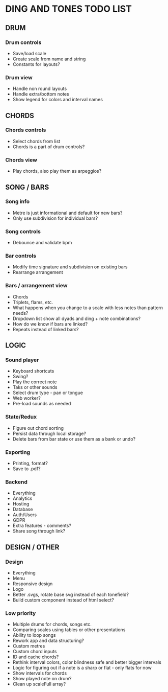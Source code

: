 # DING AND TONES TODO LIST

## DRUM

### Drum controls

* Save/load scale
* Create scale from name and string
* Constants for layouts?

### Drum view

* Handle non round layouts
* Handle extra/bottom notes
* Show legend for colors and interval names

## CHORDS

### Chords controls

* Select chords from list
* Chords is a part of drum controls?

### Chords view

* Play chords, also play them as arpeggios?

## SONG / BARS

### Song info

* Metre is just informational and default for new bars?
* Only use subdivision for individual bars?

### Song controls

* Debounce and validate bpm

### Bar controls

* Modify time signature and subdivision on existing bars
* Rearrange arrangement

### Bars / arrangement view

* Chords
* Triplets, flams, etc.
* What happens when you change to a scale with less notes than pattern needs?
* Dropdown list show all dyads and ding + note combinations?
* How do we know if bars are linked?
* Repeats instead of linked bars?

## LOGIC

### Sound player

* Keyboard shortcuts
* Swing?
* Play the correct note
* Taks or other sounds
* Select drum type - pan or tongue
* Web worker?
* Pre-load sounds as needed

### State/Redux

* Figure out chord sorting
* Persist data through local storage?
* Delete bars from bar state or use them as a bank or undo?

### Exporting
  
* Printing, format?
* Save to .pdf?

### Backend

* Everything
* Analytics
* Hosting
* Database
* Auth/Users
* GDPR
* Extra features - comments?
* Share song through link?

## DESIGN / OTHER

### Design

* Everything
* Menu
* Responsive design
* Logo
* Better .svgs, rotate base svg instead of each tonefield?
* Build custom component instead of html select?

### Low priority

* Multiple drums for chords, songs etc.
* Comparing scales using tables or other presentations
* Ability to loop songs
* Rework app and data structuring?
* Custom metres
* Custom chord inputs
* ID and cache chords?
* Rethink interval colors, color blindness safe and better bigger intervals
* Logic for figuring out if a note is a sharp or flat - only flats for now
* Show intervals for chords
* Show played note on drum?
* Clean up scaleFull array?

